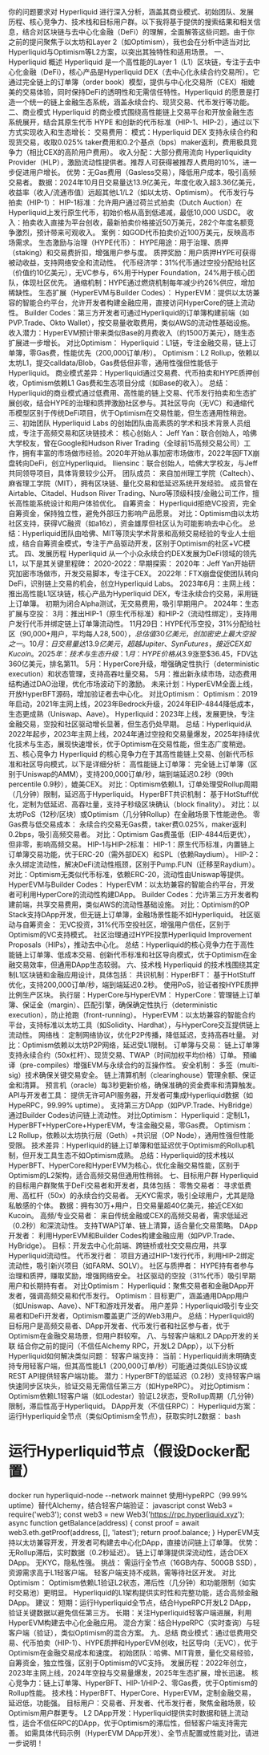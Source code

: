 你的问题要求对 Hyperliquid 进行深入分析，涵盖其商业模式、初始团队、发展历程、核心竞争力、技术栈和目标用户群。以下我将基于提供的搜索结果和相关信息，结合对区块链与去中心化金融（DeFi）的理解，全面解答这些问题。由于你之前的提问聚焦于以太坊和Layer 2（如Optimism），我也会在分析中适当对比Hyperliquid与Optimism等L2方案，以突出其独特性和适用场景。
一、Hyperliquid 概述
Hyperliquid 是一个高性能的Layer 1（L1）区块链，专注于去中心化金融（DeFi），核心产品是Hyperliquid DEX（去中心化永续合约交易所）。它通过完全链上的订单簿（order book）模型，提供与中心化交易所（CEX）相媲美的交易体验，同时保持DeFi的透明性和无需信任特性。Hyperliquid 的愿景是打造一个统一的链上金融生态系统，涵盖永续合约、现货交易、代币发行等功能。
二、商业模式
Hyperliquid 的商业模式围绕高性能链上交易平台和开放金融生态系统展开，结合其原生代币 HYPE 和创新的代币标准（HIP-1、HIP-2），通过以下方式实现收入和生态增长：
交易费用：
模式：Hyperliquid DEX 支持永续合约和现货交易，收取0.025% taker费用和0.2个基点（bps）maker返利，费用极具竞争力（相比CEX的高阶用户费用）。
收入分配：大部分费用流向 Hyperliquidity Provider（HLP），激励流动性提供者。推荐人可获得被推荐人费用的10%，进一步促进用户增长。
优势：无Gas费用（Gasless交易），降低用户成本，吸引高频交易者。
数据：2024年10月日交易量达13.9亿美元，年度化收入超3.36亿美元，收益率（收入/流通市值）远超其他L1/L2（如以太坊、Optimism）。
代币发行与拍卖（HIP-1）：
HIP-1标准：允许用户通过荷兰式拍卖（Dutch Auction）在Hyperliquid上发行原生代币，初始价格从高到低递减，最低10,000 USDC。
收入：拍卖收入直接为平台创收，最新拍卖价格接近50万美元，282个年度名额竞争激烈，预计带来可观收入。
案例：如GOD代币拍卖价近100万美元，反映高市场需求。
生态激励与治理（HYPE代币）：
HYPE用途：用于治理、质押（staking）和交易费折扣，增强用户参与度。
质押奖励：用户质押HYPE可获得被动收益，支持网络安全和流动性。
代币经济学：31%代币通过空投分配给社区（价值约10亿美元），无VC参与，6%用于Hyper Foundation，24%用于核心团队，体现社区优先。
通缩机制：HYPE通过燃烧机制每年减少约26%供应，增加稀缺性。
生态扩展（HyperEVM与Builder Codes）：
HyperEVM：提供以太坊兼容的智能合约平台，允许开发者构建金融应用，直接访问HyperCore的链上流动性。
Builder Codes：第三方开发者可通过Hyperliquid的订单簿构建前端（如PVP.Trade、Okto Wallet），按交易量收取费用，类似AWS的流动性基础设施。
收入潜力：HyperEVM预计带来类似Base的月费收入（约1500万美元），随生态扩展进一步增长。
对比Optimism：
Hyperliquid：L1链，专注金融交易，链上订单簿，零Gas费，性能优先（200,000订单/秒）。
Optimism：L2 Rollup，依赖以太坊L1，提交calldata/Blob，Gas费低但非零，通用性强但性能低于Hyperliquid。
商业模式差异：Hyperliquid通过交易费、代币拍卖和HYPE质押创收，Optimism依赖L1 Gas费和生态项目分成（如Base的收入）。
总结：Hyperliquid的商业模式通过低费用、高性能的链上交易、代币发行拍卖和生态扩展创收，结合HYPE的治理和质押激励社区参与。其社区导向（无VC）和通缩代币模型区别于传统DeFi项目，优于Optimism在交易性能，但生态通用性稍逊。
三、初始团队
Hyperliquid Labs 的创始团队由高素质的学术和技术背景人员组成，专注于高频交易和区块链技术：
核心创始人：
Jeff Yan：联合创始人，哈佛大学校友，曾在Google和Hudson River Trading（全球前15高频交易公司）工作，拥有丰富的市场做市经验。2020年开始从事加密市场做市，2022年因FTX崩盘转向DeFi，创立Hyperliquid。
Iliensinc：联合创始人，哈佛大学校友，与Jeff共同领导项目，具体背景较少公开。
团队成员：
来自加州理工学院（Caltech）、麻省理工学院（MIT），拥有区块链、量化交易和低延迟系统开发经验。
成员曾在Airtable、Citadel、Hudson River Trading、Nuro等顶级科技/金融公司工作，擅长高性能系统设计和用户体验优化。
自筹资金：
Hyperliquid拒绝VC投资，完全自筹资金，保持独立性，避免外部压力影响产品愿景。
对比：Optimism由以太坊社区支持，获得VC融资（如a16z），资金雄厚但社区认为可能影响去中心化。
总结：Hyperliquid团队由哈佛、MIT等顶尖学术背景和高频交易经验的专业人士组成，结合自筹资金模式，专注于产品驱动开发，区别于Optimism的社区+VC模式。
四、发展历程
Hyperliquid 从一个小众永续合约DEX发展为DeFi领域的领先L1，以下是其关键里程碑：
2020-2022：早期探索：
2020年：Jeff Yan开始研究加密市场做市，开发交易脚本，专注于CEX。
2022年：FTX崩盘促使团队转向DeFi，识别链上交易的机会，创立Hyperliquid Labs。
2023年6月：主网上线：
推出高性能L1区块链，核心产品为Hyperliquid DEX，专注永续合约交易，采用链上订单簿。
初期为闭合Alpha测试，无交易费用，吸引早期用户。
2024年：生态扩展与空投：
3月：推出HIP-1（原生代币标准）和HIP-2（流动性绑定），支持用户发行代币并绑定链上订单簿流动性。
11月29日：HYPE代币空投，31%分配给社区（90,000+用户，平均每人$28,500），总估值30亿美元，创加密史上最大空投之一。
10月：日交易量达13.9亿美元，超越Jupiter、SynFutures，接近CEX如Kucoin。
2025年：技术与生态升级：
1月：HYPE价格从$3.9涨至$36.45，FDV达360亿美元，排名第11。
5月：HyperCore升级，增强确定性执行（deterministic execution）和状态管理，支持高吞吐量交易。
5月：推出新永续市场，动态费用结构通过DAO治理，优化市场波动下的激励。
未来计划：HyperEVM全面上线，开放HyperBFT源码，增加验证者去中心化。
对比Optimism：
Optimism：2019年启动，2021年主网上线，2023年Bedrock升级，2024年EIP-4844降低成本，生态更成熟（Uniswap、Aave）。
Hyperliquid：2023年上线，发展更快，专注金融交易，空投和社区驱动增长显著，但生态仍处早期。
总结：Hyperliquid从2022年起步，2023年主网上线，2024年通过空投和交易量爆发，2025年持续优化技术与生态，展现快速增长，优于Optimism在交易性能，但生态广度稍逊。
五、核心竞争力
Hyperliquid 的核心竞争力在于其高性能链上交易、创新代币标准和社区导向模式，以下是详细分析：
高性能链上订单簿：
完全链上订单簿（区别于Uniswap的AMM），支持200,000订单/秒，端到端延迟0.2秒（99th percentile 0.9秒），媲美CEX。
对比：Optimism依赖L1，订单处理受Rollup周期（几分钟）限制，延迟高于Hyperliquid。
HyperBFT共识机制：
基于HotStuff优化，定制为低延迟、高吞吐量，支持子秒级区块确认（block finality）。
对比：以太坊PoS（12秒/区块）或Optimism（几分钟Rollup）在金融场景下性能逊色。
零Gas费与低交易成本：
永续合约交易无Gas费，taker费0.025%，maker返利0.2bps，吸引高频交易者。
对比：Optimism Gas费虽低（EIP-4844后更优），但非零，影响高频交易。
HIP-1与HIP-2标准：
HIP-1：原生代币标准，内置链上订单簿交易功能，优于ERC-20（需外部DEX）和SPL（依赖Raydium）。
HIP-2：永久绑定流动性，解决DeFi流动性瓶颈，区别于Pump.FUN（迁移至Raydium）。
对比：Optimism无类似代币标准，依赖ERC-20，流动性由Uniswap等提供。
HyperEVM与Builder Codes：
HyperEVM：以太坊兼容的智能合约平台，开发者可利用HyperCore的流动性构建DApp。
Builder Codes：允许第三方开发者构建前端，共享交易费用，类似AWS的流动性基础设施。
对比：Optimism的OP Stack支持DApp开发，但无链上订单簿，金融场景性能不如Hyperliquid。
社区驱动与自筹资金：
无VC投资，31%代币空投社区，增强用户信任，区别于Optimism的VC支持模式。
社区治理通过HYPE投票Hyperliquid Improvement Proposals（HIPs），推动去中心化。
总结：Hyperliquid的核心竞争力在于高性能链上订单簿、低成本交易、创新代币标准和社区导向模式，优于Optimism在金融交易效率，但通用DApp生态较弱。
六、技术栈
Hyperliquid 的技术栈围绕其定制L1区块链和金融应用设计，具体包括：
共识机制：HyperBFT：
基于HotStuff优化，支持200,000订单/秒，端到端延迟0.2秒。
使用PoS，验证者按HYPE质押比例生产区块。
执行层：HyperCore与HyperEVM：
HyperCore：管理链上订单簿、保证金（margin）、匹配引擎，确保确定性执行（deterministic execution），防止抢跑（front-running）。
HyperEVM：以太坊兼容的智能合约平台，支持标准以太坊工具（如Solidity、Hardhat），与HyperCore交互提供链上流动性。
网络栈：
定制网络协议，优化P2P传播，降低延迟，支持高吞吐量。
对比：Optimism依赖以太坊P2P网络，延迟受L1限制。
订单簿与交易：
链上订单簿支持永续合约（50x杠杆）、现货交易、TWAP（时间加权平均价格）订单。
预编译（pre-compiles）增强EVM与永续合约的互操作性。
安全机制：
多签（multi-sig）技术确保关键交易安全。
链上清算机制（clearinghouse）管理余额、保证金和清算。
预言机（oracle）每3秒更新价格，确保准确的资金费率和清算触发。
API与开发者工具：
提供无许可API服务器，开发者可集成Hyperliquid数据（如HypeRPC，99.99% uptime）。
支持第三方DApp（如PVP.Trade、HyBridge）通过Builder Codes访问链上流动性。
对比Optimism：
Hyperliquid：定制L1，HyperBFT+HyperCore+HyperEVM，专注金融交易，零Gas费。
Optimism：L2 Rollup，依赖以太坊执行层（Geth）+共识层（OP Node），通用性强但性能受限。
技术差异：Hyperliquid的链上订单簿和低延迟优于Optimism的Rollup机制，但开发工具生态不如Optimism成熟。
总结：Hyperliquid的技术栈以HyperBFT、HyperCore和HyperEVM为核心，优化金融交易性能，区别于Optimism的L2架构，适合高频交易但通用性稍弱。
七、目标用户群
Hyperliquid 的目标用户群聚焦于DeFi交易者和开发者，具体包括：
零售交易者：
寻求低费用、高杠杆（50x）的永续合约交易者。
无KYC需求，吸引全球用户，尤其是隐私敏感的个体。
数据：拥有30万+用户，日交易量超40亿美元，接近CEX如Kucoin。
高频/专业交易者：
来自传统金融或CEX的高频交易者，需求低延迟（0.2秒）和深流动性。
支持TWAP订单、链上清算，适合量化交易策略。
DApp开发者：
利用HyperEVM和Builder Codes构建金融应用（如PVP.Trade、HyBridge）。
目标：开发去中心化前端、跨链桥或社交交易应用，共享Hyperliquid流动性。
代币发行者：
项目方通过HIP-1发行代币，利用HIP-2绑定流动性，吸引新兴项目（如FARM、SOLV）。
社区与质押者：
HYPE持有者参与治理和质押，赚取奖励，增强网络安全。
社区驱动的空投（31%代币）吸引早期用户和长期持有者。
对比Optimism：
Hyperliquid：聚焦交易者和金融DApp开发者，强调高频交易和代币发行。
Optimism：目标更广，涵盖通用DApp用户（如Uniswap、Aave）、NFT和游戏开发者。
用户差异：Hyperliquid吸引专业交易者和DeFi开发者，Optimism覆盖更广泛的Web3用户。
总结：Hyperliquid的目标用户是高频交易者、DApp开发者、代币发行者和社区参与者，优于Optimism在金融交易场景，但用户群较窄。
八、与轻客户端和L2 DApp开发的关联
结合你之前的提问（不信任Alchemy RPC，开发L2 DApp），以下分析Hyperliquid如何解决类似问题：
轻客户端支持：
当前：Hyperliquid尚未明确支持专用轻客户端，但其高性能L1（200,000订单/秒）可能通过类似LES协议或REST API提供轻客户端功能。
潜力：HyperBFT的低延迟（0.2秒）支持轻客户端快速同步区块头，验证交易无需信任第三方（如HypeRPC）。
对比Optimism：Optimism依赖L1轻客户端（如Lodestar）验证L2状态，受Rollup周期（几分钟）限制，滞后性高于Hyperliquid。
DApp开发（不信任RPC）：
Hyperliquid方案：
运行Hyperliquid全节点（类似Optimism全节点），获取实时L2数据：
bash
# 运行Hyperliquid节点（假设Docker配置）
docker run hyperliquid-node --network mainnet
使用HypeRPC（99.99% uptime）替代Alchemy，结合轻客户端验证：
javascript
const Web3 = require('web3');
const web3 = new Web3('https://rpc.hyperliquid.xyz');
async function getBalance(address) {
    const proof = await web3.eth.getProof(address, [], 'latest');
    return proof.balance;
}
HyperEVM支持以太坊兼容开发，开发者可构建去中心化DApp，直接访问链上订单簿。
优势：
无Rollup滞后，实时数据（0.2秒延迟）。
链上订单簿提供深流动性，适合DEX DApp。
无KYC，隐私性强。
挑战：
需运行全节点（16GB内存、500GB SSD），资源需求高于L1轻客户端。
轻客户端支持不成熟，需等待社区开发。
对比Optimism：
Optimism依赖L1验证L2状态，滞后性（几分钟）和功能限制（如实时交易池）更明显。
Hyperliquid的L1架构提供实时性和完整功能，适合高频金融DApp。
建议：
短期：运行Hyperliquid全节点，结合HypeRPC开发L2 DApp，验证关键数据以避免信任第三方。
长期：关注Hyperliquid轻客户端进展，利用HyperEVM构建去中心化金融应用。
混合方案：结合HypeRPC（实时查询）与轻客户端（验证），类似Optimism的混合方案。
九、总结
商业模式：通过低费用交易、代币拍卖（HIP-1）、HYPE质押和HyperEVM创收，社区导向（无VC），优于Optimism在金融交易成本和速度。
初始团队：哈佛、MIT背景，量化交易经验，自筹资金，独立性强，区别于Optimism的VC支持。
发展历程：2022年创立，2023年主网上线，2024年空投与交易量爆发，2025年生态扩展，增长迅速。
核心竞争力：链上订单簿、HyperBFT、HIP-1/HIP-2、零Gas费，优于Optimism的Rollup性能。
技术栈：HyperBFT、HyperCore、HyperEVM，定制金融交易，延迟低，功能强。
目标用户：交易者、开发者、代币发行者，聚焦金融场景，较Optimism用户群更专。
L2 DApp开发：Hyperliquid提供实时数据和链上流动性，适合不信任RPC的DApp，优于Optimism的滞后性，但轻客户端支持需完善。
如需具体代码示例（HyperEVM DApp开发）、全节点配置或性能对比，请进一步说明！